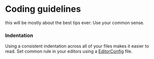 # Coding guidelines

this will be mostly about the best tips ever: Use your common sense.

### Indentation
Using a consistent indentation across all of your files makes it easier to read. Set common rule in your editors using a [EditorConfig](http://editorconfig.org/) file.
